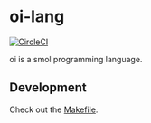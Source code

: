# oi-lang 

[![CircleCI](https://circleci.com/gh/wolverian/oi-lang.svg?style=svg)](https://circleci.com/gh/wolverian/oi-lang)

oi is a smol programming language.

## Development

Check out the [Makefile](Makefile).

